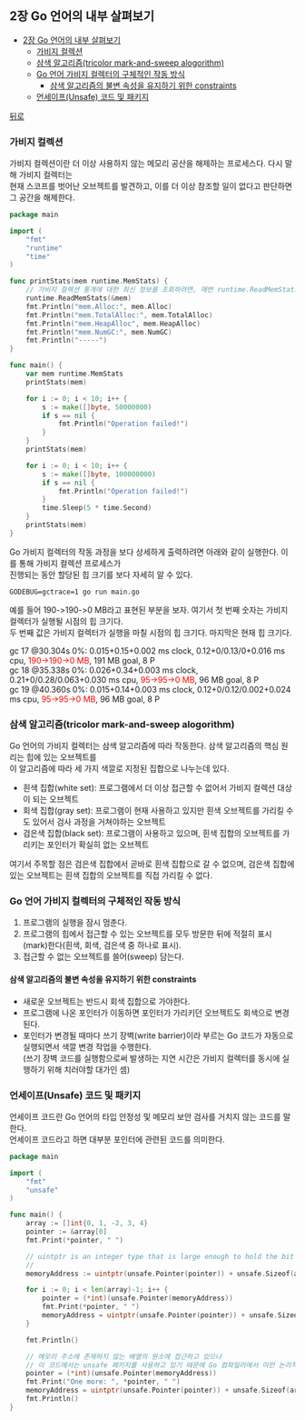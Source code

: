 ## 2장 Go 언어의 내부 살펴보기

- [2장 Go 언어의 내부 살펴보기](#2장-go-언어의-내부-살펴보기)
	- [가비지 컬렉션](#가비지-컬렉션)
	- [삼색 알고리즘(tricolor mark-and-sweep alogorithm)](#삼색-알고리즘tricolor-mark-and-sweep-alogorithm)
	- [Go 언어 가비지 컬렉터의 구체적인 작동 방식](#go-언어-가비지-컬렉터의-구체적인-작동-방식)
		- [삼색 알고리즘의 불변 속성을 유지하기 위한 constraints](#삼색-알고리즘의-불변-속성을-유지하기-위한-constraints)
	- [언세이프(Unsafe) 코드 및 패키지](#언세이프unsafe-코드-및-패키지)

[뒤로](https://github.com/junhaeng90/GolangStudy/tree/main/MasteringGo)

### 가비지 컬렉션
가비지 컬렉션이란 더 이상 사용하지 않는 메모리 공산을 해제하는 프로세스다. 다시 말해 가비지 컬렉터는 <br>
현재 스코프를 벗어난 오브젝트를 발견하고, 이를 더 이상 참조할 일이 없다고 판단하면 그 공간을 해제한다.
```go
package main

import (
	"fmt"
	"runtime"
	"time"
)

func printStats(mem runtime.MemStats) {
	// 가비지 컬렉션 통계에 대한 최신 정보를 조회하려면, 매번 runtime.ReadMemStats() 함수르 호출해야한다.
	runtime.ReadMemStats(&mem)
	fmt.Println("mem.Alloc:", mem.Alloc)
	fmt.Println("mem.TotalAlloc:", mem.TotalAlloc)
	fmt.Println("mem.HeapAlloc", mem.HeapAlloc)
	fmt.Println("mem.NumGC:", mem.NumGC)
	fmt.Println("-----")
}

func main() {
	var mem runtime.MemStats
	printStats(mem)

	for i := 0; i < 10; i++ {
		s := make([]byte, 50000000)
		if s == nil {
			fmt.Println("Operation failed!")
		}
	}
	printStats(mem)

	for i := 0; i < 10; i++ {
		s := make([]byte, 100000000)
		if s == nil {
			fmt.Println("Operation failed!")
		}
		time.Sleep(5 * time.Second)
	}
	printStats(mem)
}
```

Go 가비지 컬렉터의 작동 과정을 보다 상세하게 출력하려면 아래와 같이 실행한다. 이를 통해 가비지 컬렉션 프로세스가 <br>
진행되는 동안 할당된 힙 크기를 보다 자세히 알 수 있다.
```
GODEBUG=gctrace=1 go run main.go
```

예를 들어 190->190->0 MB라고 표현된 부분을 보자. 여기서 첫 번째 숫자는 가비지 컬렉터가 실행될 시점의 힙 크기다. <br>
두 번째 값은 가비지 컬렉터가 실행을 마칠 시점의 힙 크기다. 마지막은 현재 힙 크기다. <br>

gc 17 @30.304s 0%: 0.015+0.15+0.002 ms clock, 0.12+0/0.13/0+0.016 ms cpu, <span style="color:red">190->190->0 MB</span>, 191 MB goal, 8 P <br>
gc 18 @35.338s 0%: 0.026+0.34+0.003 ms clock, 0.21+0/0.28/0.063+0.030 ms cpu, <span style="color:red">95->95->0 MB</span>, 96 MB goal, 8 P <br>
gc 19 @40.360s 0%: 0.015+0.14+0.003 ms clock, 0.12+0/0.12/0.002+0.024 ms cpu, <span style="color:red">95->95->0 MB</span>, 96 MB goal, 8 P <br>

### 삼색 알고리즘(tricolor mark-and-sweep alogorithm)
Go 언어의 가비지 컬렉터는 삼색 알고리즘에 따라 작동한다. 삼색 알고리즘의 핵심 원리는 힙에 있는 오브젝트를 <br>
이 알고리즘에 따라 세 가지 색깔로 지정된 집합으로 나누는데 있다.
* 흰색 집합(white set): 프로그램에서 더 이상 접근할 수 없어서 가비지 컬렉션 대상이 되는 오브젝트
* 회색 집합(gray set): 프로그램이 현재 사용하고 있지만 흰색 오브젝트를 가리킬 수도 있어서 검사 과정을 거쳐야하는 오브젝트
* 검은색 집합(black set): 프로그램이 사용하고 있으며, 흰색 집합의 오브젝트를 가리키는 포인터가 확실히 없는 오브젝트

여기서 주목할 점은 검은색 집합에서 곧바로 흰색 집합으로 갈 수 없으며, 검은색 집합에 있는 오브젝트는 흰색 집합의 오브젝트를 직접 가리킬 수 없다.

### Go 언어 가비지 컬렉터의 구체적인 작동 방식
1) 프로그램의 실행을 잠시 멈춘다.
2) 프로그램의 힙에서 접근할 수 있는 오브젝트를 모두 방문한 뒤에 적절히 표시(mark)한다(흰색, 회색, 검은색 중 하나로 표시).
3) 접근할 수 없는 오브젝트를 쓸어(sweep) 담는다.

#### 삼색 알고리즘의 불변 속성을 유지하기 위한 constraints
* 새로운 오브젝트는 반드시 회색 집합으로 가야한다.
* 프로그램에 나온 포인터가 이동하면 포인터가 가리키던 오브젝트도 회색으로 변경된다.
* 포인터가 변경될 때마다 쓰기 장벽(write barrier)이라 부르는 Go 코드가 자동으로 실행되면서 색깔 변경 작업을 수행한다. <br>
  (쓰기 장벽 코드를 실행함으로써 발생하는 지연 시간은 가비지 컬렉터를 동시에 실행하기 위해 치러야할 대가인 셈)

### 언세이프(Unsafe) 코드 및 패키지
언세이프 코드란 Go 언어의 타입 안정성 및 메모리 보안 검사를 거치지 않는 코드를 말한다. <br>
언세이프 코드라고 하면 대부분 포인터에 관련된 코드를 의미한다.

```go
package main

import (
	"fmt"
	"unsafe"
)

func main() {
	array := []int{0, 1, -2, 3, 4}
	pointer := &array[0]
	fmt.Print(*pointer, " ")

	// uintptr is an integer type that is large enough to hold the bit pattern of any pointer.
	//
	memoryAddress := uintptr(unsafe.Pointer(pointer)) + unsafe.Sizeof(array[0])

	for i := 0; i < len(array)-1; i++ {
		pointer = (*int)(unsafe.Pointer(memoryAddress))
		fmt.Print(*pointer, " ")
		memoryAddress = uintptr(unsafe.Pointer(pointer)) + unsafe.Sizeof(array[0])
	}

	fmt.Println()

	// 메모리 주소에 존재하지 않는 배열의 원소에 접근하고 있으나
	// 이 코드에서는 unsafe 패키지를 사용하고 있기 때문에 Go 컴파일러에서 이런 논리적 에러를 찾아 주지 않는다.
	pointer = (*int)(unsafe.Pointer(memoryAddress))
	fmt.Print("One more: ", *pointer, " ")
	memoryAddress = uintptr(unsafe.Pointer(pointer)) + unsafe.Sizeof(array[0])
	fmt.Println()
}
```